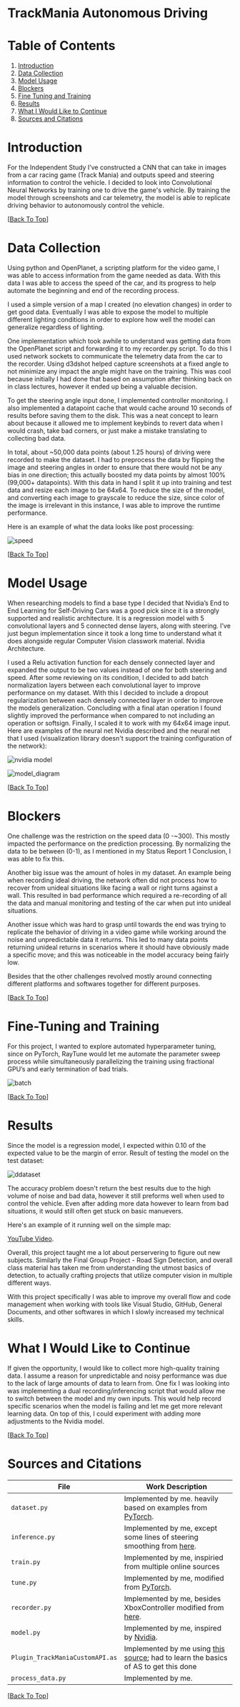 # TrackMania Autonomous Driving

# Table of Contents
1. [Introduction](#introduction) 
3. [Data Collection](#data-collection) 
4. [Model Usage](#model-usage)
5. [Blockers](#blockers)
6. [Fine Tuning and Training](#fine-tuning-and-training)
7. [Results](#results)
8. [What I Would Like to Continue](#what-i-would-like-to-continue)
9. [Sources and Citations](#sources-and-citations) 

# Introduction 

For the Independent Study I’ve constructed a CNN that can take in images from a car racing game (Track Mania) and outputs speed and steering information to control the vehicle. I decided to look into Convolutional Neural Networks by training one to drive the game's vehicle. By training the model through screenshots and car telemetry, the model is able to replicate driving behavior to autonomously control the vehicle. 

 [[Back To Top](#table-of-contents)]
 
# Data Collection 

Using python and OpenPlanet, a scripting platform for the video game, I was able to access
information from the game needed as data. With this data I was able to access the speed of the car, and its progress to help automate the beginning and end of the recording process. 

I used a simple version of a map I created (no elevation changes) in order to get good data. Eventually I was able to expose the model to multiple different lighting conditions in order to explore how well the model can generalize regardless of lighting. 

One implementation which took awhile to understand was getting data from the OpenPlanet script and forwarding it to my recorder.py script. To do this I used network sockets to communicate the telemetry data from the car to the recorder. Using d3dshot helped capture screenshots at a fixed angle to not minimize any impact the angle might have on the training. This was cool because initially I had done that based on assumption after thinking back on in class lectures, however it ended up being a valuable decision. 

To get the steering angle input done, I implemented controller monitoring. I also implemented a datapoint cache that would cache around 10 seconds of results before saving them to the disk. This was a neat concept to learn about because it allowed me to implement keybinds to revert data when I would crash, take bad corners, or just make a mistake translating to collecting bad data.

In total, about ~50,000 data points (about 1.25 hours) of driving were recorded to make the dataset. I had to preprocess the data by flipping the image and steering angles in order to ensure that there would not be any bias in one direction; this actually boosted my data points by almost 100% (99,000+ datapoints). With this data in hand I split it up into training and test data and resize each image to be 64x64. To reduce the size of the model, and converting each image to grayscale to reduce the size, since color of the image is irrelevant in this instance, I was able to improve the runtime performance. 

Here is an example of what the data looks like post processing:

![speed ](https://user-images.githubusercontent.com/72223941/207712744-0d24dda3-3e00-47d8-a348-446f7457fc0e.png)
 
 [[Back To Top](#table-of-contents)]
 
# Model Usage 

When researching models to find a base type I decided that Nvidia’s End to End Learning for
Self-Driving Cars was a good pick since it is a strongly supported and realistic architecture. It is
a regression model with 5 convolutional layers and 5 connected dense layers, along with
steering. I’ve just begun implementation since it took a long time to understand what it does
alongside regular Computer Vision classwork material. Nvidia Architecture.

I used a Relu activation function for each densely connected layer and expanded the output to be two values instead of one for both steering and speed. After some reviewing on its condition, I decided to add batch normalization layers between each convolutional layer to improve performance on my dataset. With this I decided to include a dropout regularization between each densely connected layer in order to improve the models generalization. Concluding with a final atan operation I found slightly improved the performance when compared to not including an operation or softsign. Finally, I scaled it to work with my 64x64 image input. Here are examples of the neural net Nvidia described and the neural net that I used (visualization library doesn't support the training configuration of the network):

![nvidia model](https://user-images.githubusercontent.com/72223941/207716475-2092c282-09e8-4beb-82d8-2f772b821fa5.png)

![model_diagram](https://user-images.githubusercontent.com/72223941/207716028-c118a944-90aa-498b-b239-fedfee6dac49.png)

[[Back To Top](#table-of-contents)]

# Blockers 

One challenge was the restriction on the speed data (0 -~300). This mostly impacted the performance on the prediction processing. By normalizing the data to be between (0-1), as I mentioned in my Status Report 1 Conclusion, I was able to fix this. 

Another big issue was the amount of holes in my dataset. An example being when recording ideal driving, the network often did not process how to recover from unideal situations like facing a wall or right turns against a wall. This resulted in bad performance which required a re-recording of all the data and manual monitoring and testing of the car when put into unideal situations. 

Another issue which was hard to grasp until towards the end was trying to replicate the behavior of driving in a  video game while working around the noise and unpredictable data it returns. This led to many data points returning unideal returns in scenarios where it should have obviously made a specific move; and this was noticeable in the model accuracy being fairly low. 

Besides that the other challenges revolved mostly around connecting different platforms and softwares together for different purposes. 

[[Back To Top](#table-of-contents)]

# Fine-Tuning and Training

For this project, I wanted to explore automated hyperparameter tuning, since on PyTorch, RayTune would let me automate the parameter sweep process while simultaneously parallelizing the training using fractional GPU’s and early termination of bad trials. 

![batch](https://user-images.githubusercontent.com/72223941/207721387-83e0e156-afd9-4b76-ac95-172ebb94a872.png)

[[Back To Top](#table-of-contents)]

# Results 

Since the model is a regression model, I expected within 0.10 of the expected value to be the margin of error. Result of testing the model on the test dataset: 

![ddataset](https://user-images.githubusercontent.com/72223941/207722255-f1a113d5-5239-4618-82a0-32842cafec94.png)

The accuracy problem doesn't return the best results due to the high volume of noise and bad data, however it still preforms well when used to control the vehicle. Even after adding more data however to learn from bad situations, it would still often get stuck on basic manuevers.

Here's an example of it running well on the simple map: 

[YouTube Video](https://youtu.be/-1cM-NEqQuY).


Overall, this project taught me a lot about perservering to figure out new subjects. Similarly the Final Group Project - Road Sign Detection, and overall class material has taken me from understanding the utmost basics of detection, to actually crafting projects that utilize computer vision in multiple different ways.

With this project specifically I was able to improve my overall flow and code management when working with tools like Visual Studio, GitHub, General Documents, and other softwares in which I slowly increased my technical skills. 

# What I Would Like to Continue

If given the opportunity, I would like to collect more high-quality training data. I assume a reason for unpredictable and noisy performance was due to the lack of large amounts of data to learn from. One fix I was looking into was implementing a dual recording/inferencing script that would allow me to switch between the model and my own inputs. This would help record specific scenarios when the model is failing and let me get more relevant learning data. On top of this, I could experiment with adding more adjustments to the Nvidia model. 

[[Back To Top](#table-of-contents)]

# Sources and Citations 

| File | Work Description |
| --  | --- |
| `dataset.py` | Implemented by me. heavily based on examples from [PyTorch](https://pytorch.org/tutorials/beginner/basics/data_tutorial.html). |
| `inference.py` | Implemented by me, except some lines of steering smoothing from [here](https://github.com/SullyChen/Autopilot-TensorFlow/). |
| `train.py` | Implemented by me, inspiried from multiple online sources |
| `tune.py` | Implemented by me, modified from [PyTorch](https://pytorch.org/tutorials/beginner/basics/intro.html). |
| `recorder.py` | Implemented by me, besides XboxController modified from [here](https://stackoverflow.com/questions/46506850/how-can-i-get-input-from-an-xbox-one-controller-in-python). |
| `model.py` | Implemented by me, inspired by [Nvidia](https://arxiv.org/pdf/1604.07316.pdf). |
| `Plugin_TrackManiaCustomAPI.as` | Implemented by me using [this source](https://trackmania-api-node.netlify.app/); had to learn the basics of AS to get this done |
| `process_data.py` | Implemented by me. |


[[Back To Top](#table-of-contents)]

